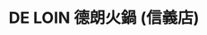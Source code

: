 ---
title: "DE LOIN 德朗火鍋 (信義店)"
description: "DE LOIN 德朗火鍋 (信義店)"
layout: shop
keywords:
  - 美食競賽
  - 台灣美食
  - 美食精選
datePublished: "2025-06-30"
dateModified: "2025-07-04"
city: "台北市"
district: "內湖區"
address: "110台北市信義區信義路五段18-1號"
phone: "0285097598"
geo: "25.032524366046605, 121.56351717062711"
google_map: "https://maps.app.goo.gl/WquLw6ErNFHXikz18"
footinder: ""
official: "https://hotpot.deloin.com.tw/"
award:
  - name: "500盤"
    year: "2024"
    entries:
      - dishes:
          - "美國牛小排套餐"

---